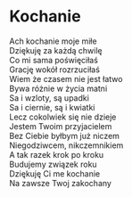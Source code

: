 # Kochanie

Ach kochanie moje miłe  
Dziękuję za każdą chwilę  
Co mi sama poświęciłaś  
Grację wokół rozrzuciłaś  
Wiem że czasem nie jest łatwo  
Bywa różnie w życia matni  
Sa i wzloty, są upadki  
Sa i ciernie, są i kwiatki  
Lecz cokolwiek się nie dzieje  
Jestem Twoim przyjacielem  
Bez Ciebie byłbym już niczem  
Niegodziwcem, nikczemnikiem  
A tak razek krok po kroku  
Budujemy związek roku  
Dziękuję Ci me kochanie  
Na zawsze Twoj zakochany  
